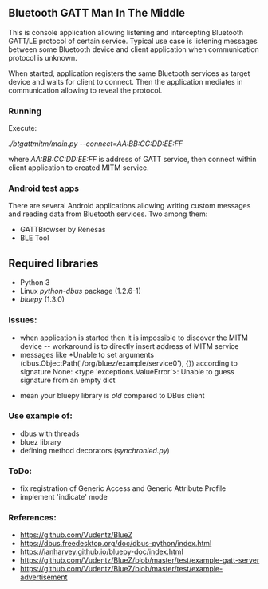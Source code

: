 ## Bluetooth GATT Man In The Middle

This is console application allowing listening and intercepting Bluetooth GATT/LE 
protocol of certain service. Typical use case is listening messages between some 
Bluetooth device and client application when communication protocol is unknown.

When started, application registers the same Bluetooth services as target device 
and waits for client to connect. Then the application mediates in communication 
allowing to reveal the protocol.


### Running

Execute:

*./btgattmitm/main.py --connect=AA:BB:CC:DD:EE:FF*

where *AA:BB:CC:DD:EE:FF* is address of GATT service, then connect within client 
application to created MITM service.


### Android test apps

There are several Android applications allowing writing custom messages and 
reading data from Bluetooth services. Two among them:
- GATTBrowser by Renesas
- BLE Tool


## Required libraries
- Python 3
- Linux *python-dbus* package (1.2.6-1)
- *bluepy* (1.3.0)


### Issues:
- when application is started then it is impossible to discover the MITM device --
workaround is to directly insert address of MITM service
- messages like *Unable to set arguments (dbus.ObjectPath('/org/bluez/example/service0'), {}) according to signature None: <type 'exceptions.ValueError'>: Unable to guess signature from an empty dict
* mean your bluepy library is *old* compared to DBus client


### Use example of:
- dbus with threads
- bluez library
- defining method decorators (*synchronied.py*)


### ToDo:
- fix registration of Generic Access and Generic Attribute Profile
- implement 'indicate' mode


### References:
- https://github.com/Vudentz/BlueZ
- https://dbus.freedesktop.org/doc/dbus-python/index.html
- https://ianharvey.github.io/bluepy-doc/index.html
- https://github.com/Vudentz/BlueZ/blob/master/test/example-gatt-server
- https://github.com/Vudentz/BlueZ/blob/master/test/example-advertisement
